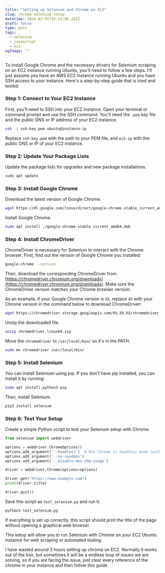 ```yaml
---
title: "Setting up Selenium and Chrome on EC2"
slug: chrome-selenium-setup
datetime: 2024-03-01T16:13:06.242Z
draft: false
type: post
tags:
  - selenium
  - javascript
  - ec2
ogImage: ""
---
```


To install Google Chrome and the necessary drivers for Selenium scraping on an EC2 instance running Ubuntu, you'll need to follow a few steps. I'll just assume you have an AWS EC2 instance running Ubuntu and you have SSH access to your instance. Here's a step-by-step guide that is tried and tested:

### Step 1: Connect to Your EC2 Instance

First, you'll need to SSH into your EC2 instance. Open your terminal or command prompt and use the SSH command. You'll need the `.pem` key file and the public DNS or IP address of your EC2 instance.

```bash
ssh -i ssh-key.pem ubuntu@instance-ip
```

Replace `ssh-key.pem` with the path to your PEM file, and `ec2-ip` with the public DNS or IP of your EC2 instance.

### Step 2: Update Your Package Lists

Update the package lists for upgrades and new package installations.

```bash
sudo apt update
```

### Step 3: Install Google Chrome

Download the latest version of Google Chrome.

```bash
wget https://dl.google.com/linux/direct/google-chrome-stable_current_amd64.deb
```

Install Google Chrome.

```bash
sudo apt install ./google-chrome-stable_current_amd64.deb
```

### Step 4: Install ChromeDriver

ChromeDriver is necessary for Selenium to interact with the Chrome browser. First, find out the version of Google Chrome you installed:

```bash
google-chrome --version
```

Then, download the corresponding ChromeDriver from [https://chromedriver.chromium.org/downloads](https://chromedriver.chromium.org/downloads). Make sure the ChromeDriver version matches your Chrome browser version.

As an example, if your Google Chrome version is `XX`, replace `XX` with your Chrome version in the command below to download ChromeDriver:

```bash
wget https://chromedriver.storage.googleapis.com/XX.XX.XX/chromedriver_linux64.zip
```

Unzip the downloaded file.

```bash
unzip chromedriver_linux64.zip
```

Move the `chromedriver` to `/usr/local/bin/` so it's in the PATH.

```bash
sudo mv chromedriver /usr/local/bin/
```

### Step 5: Install Selenium

You can install Selenium using pip. If you don't have pip installed, you can install it by running:

```bash
sudo apt install python3-pip
```

Then, install Selenium:

```bash
pip3 install selenium
```

### Step 6: Test Your Setup

Create a simple Python script to test your Selenium setup with Chrome.

```python
from selenium import webdriver

options = webdriver.ChromeOptions()
options.add_argument('--headless')  # Run Chrome in headless mode (without a UI)
options.add_argument('--no-sandbox')
options.add_argument('--disable-dev-shm-usage')

driver = webdriver.Chrome(options=options)

driver.get("https://www.example.com")
print(driver.title)

driver.quit()
```

Save this script as `test_selenium.py` and run it:

```bash
python3 test_selenium.py
```

If everything is set up correctly, this script should print the title of the page without opening a graphical web browser.

This setup will allow you to run Selenium with Chrome on your EC2 Ubuntu instance for web scraping or automated testing.


I have wasted around 3 hours setting up chrome on EC2. Normally it works out of the box, but sometimes it will be a endless loop of issues we are solving, so if you are facing the issue, just clear every reference of the chrome in your instance and then follow this guide